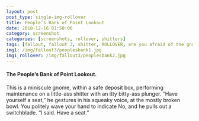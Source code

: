 ```yaml
---
layout: post
post_type: single-img-rollover
title: People’s Bank of Point Lookout
date: 2018-12-16 01:50:00
category: screenshot
categories: [screenshots, rollover, shitters]
tags: [fallout, fallout 3, shitter, ROLLOVER, are you afraid of the gnome]
img1: /img/fallout3/peoplesbank1.jpg
img1_rollover: /img/fallout3/peoplesbank2.jpg
---
```

#### The People’s Bank of Point Lookout.

This is a miniscule gnome, within a safe deposit box, performing maintenance on a little-ass shitter with an itty bitty-ass plunger. “Have yourself a seat,” he gestures in his squeaky voice, at the mostly broken bowl. You politely wave your hand to indicate No, and he pulls out a switchblade. “I said. Have a seat.”
